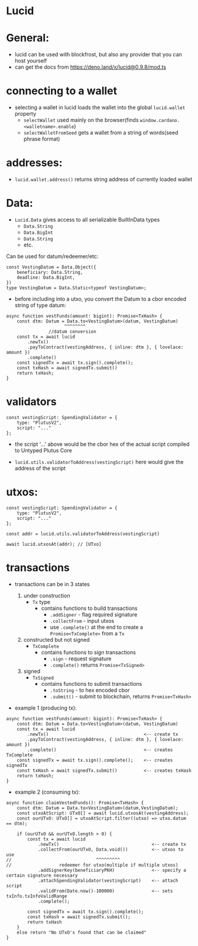# Lucid

# General:

- lucid can be used with blockfrost, but also any provider that you can host yourself
- can get the docs from https://deno.land/x/lucid@0.9.8/mod.ts

# connecting to a wallet

- selecting a wallet in lucid loads the wallet into the global `lucid.wallet` property 
    - `selectWallet` used mainly on the browser(finds `window.cardano.<walletname>.enable`)
    - `selectWalletFromSeed` gets a wallet from a string of words(seed phrase format)

# addresses:

- `lucid.wallet.address()` returns string address of currently loaded wallet

# Data:

- `Lucid.Data` gives access to all serializable BuiltInData types
    - `Data.String`
    - `Data.BigInt` 
    - `Data.String`
    - etc.

Can be used for datum/redeemer/etc:
```
const VestingDatum = Data.Object({
    beneficiary: Data.String,
    deadline: Data.BigInt,
})
type VestingDatum = Data.Static<typeof VestingDatum>;
```
- before including into a utxo, you convert the Datum to a cbor encoded string of type datum:
```
async function vestFunds(amount: bigint): Promise<TxHash> {
    const dtm: Datum = Data.to<VestingDatum>(datum, VestingDatum)
                      ^^^^^^^^
                //datum conversion
    const tx = await lucid
        .newTx()
        .payToContract(vestingAddress, { inline: dtm }, { lovelace: amount })
        .complete()
    const signedTx = await tx.sign().complete();
    const txHash = await signedTx.submit()
    return txHash;
}
```


# validators

```
const vestingScript: SpendingValidator = {
    type: "PlutusV2",
    script: "..."
};
```
- the script '...' above would be the cbor hex of the actual script compiled to Untyped Plutus Core

- `lucid.utils.validatorToAddress(vestingScript)` here would give the address of the script

# utxos:

```
const vestingScript: SpendingValidator = {
    type: "PlutusV2",
    script: "..."
};

const addr = lucid.utils.validatorToAddress(vestingScript)

await lucid.utxosAt(addr); // [UTxo]
```

# transactions

- transactions can be in 3 states
    1. under construction
        - `Tx` type
            - contains functions to build transactions 
                - `.addSigner` - flag required signature
                - `.collectFrom` - input utxos
                - use `.complete()` at the end to create a `Promise<TxComplete>` from a `Tx`
    2. constructed but not signed
        - `TxComplete`
            - contains functions to sign transactions
                - `.sign` - request signature
                - `.complete()` returns `Promise<TxSigned>`
    3. signed
        - `TxSigned`
            - contains functions to submit transactions
                - `.toString` - to hex encoded cbor 
                - `.submit()` - submit to blockchain, returns `Promise<TxHash>`

- example 1 (producing tx):
```
async function vestFunds(amount: bigint): Promise<TxHash> {
    const dtm: Datum = Data.to<VestingDatum>(datum, VestingDatum)
    const tx = await lucid
        .newTx()                                    <-- create tx
        .payToContract(vestingAddress, { inline: dtm }, { lovelace: amount })
        .complete()                                 <-- creates TxComplete
    const signedTx = await tx.sign().complete();    <-- creates signedTx
    const txHash = await signedTx.submit()          <-- creates txHash
    return txHash;
}
```
- example 2 (consuming tx):
```
async function claimVestedFunds(): Promise<TxHash> {
    const dtm: Datum = Data.to<VestingDatum>(datum,VestingDatum);
    const utxoAtScript: UTxO[] = await lucid.utxosAt(vestingAddress);
    const ourUTxO: UTxO[] = utxoAtScript.filter((utxo) => utxo.datum == dtm);
    
    if (ourUTxO && ourUTxO.length > 0) {
        const tx = await lucid
            .newTx()                                   <-- create tx
            .collectFrom(ourUTxO, Data.void())         <-- utxos to use
//                                ^^^^^^^^^
//                  redeemer for utxo(multiple if multiple utxos)
            .addSignerKey(beneficiaryPKH)              <-- specify a certain signature necessary    
            .attachSpendingValidator(vestingScript)    <-- attach script 
            .validFrom(Date.now()-100000)              <-- sets txInfo.txInfoValidRange
            .complete();

        const signedTx = await tx.sign().complete();
        const txHash = await signedTx.submit();
        return txHash
    }
    else return "No UTxO's found that can be claimed"
}
```









